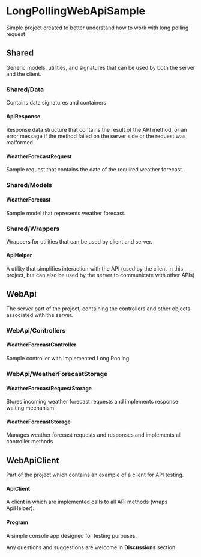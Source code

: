 # LongPollingWebApiSample
Simple project created to better understand how to work with long polling request

## Shared
Generic models, utilities, and signatures that can be used by both the server and the client.

### Shared/Data
Contains data signatures and containers

#### ApiResponse.
Response data structure that contains the result of the API method, or an error message if the method failed on the server side or the request was malformed.

#### WeatherForecastRequest
Sample request that contains the date of the required weather forecast.

### Shared/Models
#### WeatherForecast
Sample model that represents weather forecast.

### Shared/Wrappers
Wrappers for utilities that can be used by client and server.

#### ApiHelper
A utility that simplifies interaction with the API (used by the client in this project, but can also be used by the server to communicate with other APIs)

## WebApi
The server part of the project, containing the controllers and other objects associated with the server.

### WebApi/Controllers
#### WeatherForecastController
Sample controller with implemented Long Pooling 

### WebApi/WeatherForecastStorage
#### WeatherForecastRequestStorage
Stores incoming weather forecast requests and implements response waiting mechanism

#### WeatherForecastStorage
Manages weather forecast requests and responses and implements all controller methods

## WebApiClient
Part of the project which contains an example of a client for API testing.

#### ApiClient
A client in which are implemented calls to all API methods (wraps ApiHelper).

#### Program
A simple console app designed for testing purpuses.

Any questions and suggestions are welcome in **Discussions** section
